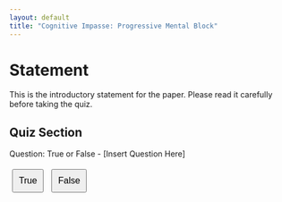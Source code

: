 ```yaml
---
layout: default
title: "Cognitive Impasse: Progressive Mental Block"
---
```


# Statement
This is the introductory statement for the paper. Please read it carefully before taking the quiz.

## Quiz Section

<div id="quiz-container">
  <p>Question: True or False - [Insert Question Here]</p>
  <button class="answer-button" onclick="checkAnswer(true)">True</button>
  <button class="answer-button" onclick="checkAnswer(false)">False</button>
  <p id="feedback" style="display:none;">Incorrect! The correct answer is [Explanation Here]</p>
</div>

<div id="main-paper" style="display:none;">
  <h2>The Paper</h2>
  <p>Here is the main content of the interactive paper. It will be revealed once the quiz is completed.</p>
</div>

<script>
  function checkAnswer(isTrue) {
    let correct = true; // Set the correct answer here
    let feedback = document.getElementById('feedback');
    let buttons = document.getElementsByClassName('answer-button');

    if (isTrue !== correct) {
      feedback.style.display = 'block';
      feedback.innerText = "Incorrect! The correct answer is [Explanation Here]";
      buttons[0].style.backgroundColor = isTrue ? 'red' : '';
      buttons[1].style.backgroundColor = !isTrue ? 'red' : '';
    } else {
      feedback.style.display = 'none';
      document.getElementById('quiz-container').style.display = 'none';
      document.getElementById('main-paper').style.display = 'block';
    }
  }
</script>

<style>
  .answer-button {
    margin: 5px;
    padding: 10px;
    font-size: 16px;
    cursor: pointer;
  }
</style>
